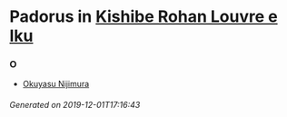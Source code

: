 # Padorus in [Kishibe Rohan Louvre e Iku](https://myanimelist.net/manga/19423/Kishibe_Rohan_Louvre_e_Iku)

### O
* [Okuyasu Nijimura](https://github.com/shadow578/Project-Padoru/blob/master/table-of-contents/characters/OkuyasuNijimura.md)

###### Generated on 2019-12-01T17:16:43
